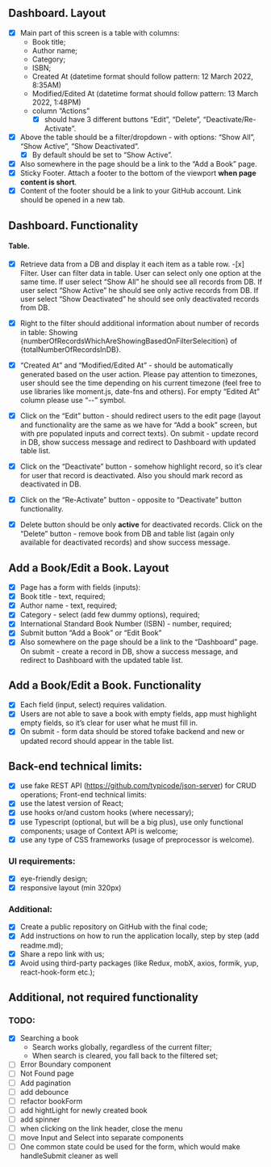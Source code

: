 ## Dashboard. Layout

- [x] Main part of this screen is a table with columns:
  - Book title;
  - Author name;
  - Category;
  - ISBN;
  - Created At (datetime format should follow pattern: 12 March 2022, 8:35AM)
  - Modified/Edited At (datetime format should follow pattern: 13 March 2022, 1:48PM)
  - column “Actions”
    - [x] should have 3 different buttons “Edit”, “Delete”, “Deactivate/Re-Activate”.
- [x] Above the table should be a filter/dropdown - with options: “Show All”, “Show Active”, “Show Deactivated”.
  - [x] By default should be set to “Show Active”.
- [x] Also somewhere in the page should be a link to the “Add a Book” page.
- [x] Sticky Footer. Attach a footer to the bottom of the viewport **when page content is short**.
- [x] Content of the footer should be a link to your GitHub account. Link should be opened in a new tab.

## Dashboard. Functionality

#### Table.

- [x] Retrieve data from a DB and display it each item as a table row. -[x] Filter. User can filter data in table. User can select only one option at the same time. If user select “Show All” he should see all records from DB. If user select “Show Active” he should see only active records from DB. If user select “Show Deactivated” he should see only deactivated records from DB.

- [x] Right to the filter should additional information about number of records in table: Showing {numberOfRecordsWhichAreShowingBasedOnFilterSelecition} of {totalNumberOfRecordsInDB}.
- [x] “Created At” and “Modified/Edited At” - should be automatically generated based on the user action. Please pay attention to timezones, user should see the time depending on his current timezone (feel free to use libraries like moment.js, date-fns and others). For empty “Edited At” column please use “--” symbol.
- [x] Click on the “Edit” button - should redirect users to the edit page (layout and functionality are the same as we have for “Add a book” screen, but with pre populated inputs and correct texts). On submit - update record in DB, show success message and redirect to Dashboard with updated table list.
- [x] Click on the “Deactivate” button - somehow highlight record, so it’s clear for user that record is deactivated. Also you should mark record as deactivated in DB.
- [x] Click on the “Re-Activate” button - opposite to “Deactivate” button functionality.
- [x] Delete button should be only **active** for deactivated records. Click on the “Delete” button - remove book from DB and table list (again only available for deactivated records) and show success message.

## Add a Book/Edit a Book. Layout

- [x] Page has a form with fields (inputs):
- [x] Book title - text, required;
- [x] Author name - text, required;
- [x] Category - select (add few dummy options), required;
- [x] International Standard Book Number (ISBN) - number, required;
- [x] Submit button “Add a Book” or “Edit Book”
- [x] Also somewhere on the page should be a link to the “Dashboard” page. On submit - create a record in DB, show a success message, and redirect to Dashboard with the updated table list.

## Add a Book/Edit a Book. Functionality

- [x] Each field (input, select) requires validation.
- [x] Users are not able to save a book with empty fields, app must highlight empty fields, so it’s clear for user what he must fill in.
- [x] On submit - form data should be stored tofake backend and new or updated record should appear in the table list.

## Back-end technical limits:

- [x] use fake REST API (https://github.com/typicode/json-server) for CRUD operations;
      Front-end technical limits:
- [x] use the latest version of React;
- [x] use hooks or/and custom hooks (where necessary);
- [x] use Typescript (optional, but will be a big plus), use only functional components;
      usage of Context API is welcome;
- [x] use any type of CSS frameworks (usage of preprocessor is welcome).

### UI requirements:

- [x] eye-friendly design;
- [x] responsive layout (min 320px)

### Additional:

- [x] Create a public repository on GitHub with the final code;
- [x] Add instructions on how to run the application locally, step by step (add readme.md);
- [x] Share a repo link with us;
- [x] Avoid using third-party packages (like Redux, mobX, axios, formik, yup, react-hook-form etc.);

## Additional, not required functionality

### TODO:

- [x] Searching a book
  - Search works globally, regardless of the current filter;
  - When search is cleared, you fall back to the filtered set;
- [ ] Error Boundary component
- [ ] Not Found page
- [ ] Add pagination
- [ ] add debounce
- [ ] refactor bookForm
- [ ] add hightLight for newly created book
- [ ] add spinner
- [ ] when clicking on the link header, close the menu
- [ ] move Input and Select into separate components
- [ ] One common state could be used for the form, which would make handleSubmit cleaner as well
